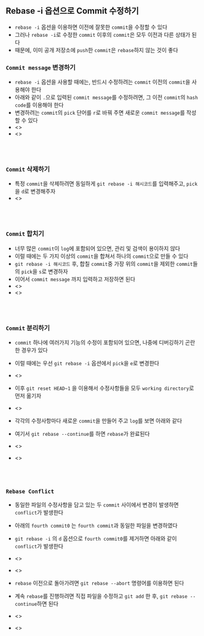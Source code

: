 ## Rebase -i 옵션으로 Commit 수정하기
- `rebase -i` 옵션을 이용하면 이전에 잘못한 `commit`을 수정할 수 있다
- 그러나 `rebase -i`로 수정한 `commit` 이후의 `commit`은 모두 이전과 다른 상태가 된다
- 때문에, 이미 공개 저장소에 `push`한 `commit`은 `rebase`하지 않는 것이 좋다

### `Commit message` 변경하기
- `rebase -i` 옵션을 사용할 때에는, 반드시 수정하려는 `commit` 이전의 `commit`을 사용해야 한다
- 아래와 같이 `.`으로 입력된 `commit message`를 수정하려면, 그 이전 `commit`의 `hash code`를 이용해야 한다
- 변경하려는 `commit`의 `pick` 단어를 `r`로 바꿔 주면 새로운 `commit message`를 작성할 수 있다
- <>
- <>

<br>
 <br>

### `Commit` 삭제하기
- 특정 `commit`을 삭제하려면 동일하게 `git rebase -i 해시코드`를 입력해주고, `pick`을 `d`로 변경해주자
- <>

<br>
 <br>

### `Commit` 합치기
- 너무 많은 `commit`이 `log`에 포함되어 있으면, 관리 및 검색이 용이하지 않다
- 이럴 때에는 두 가지 이상의 `commit`을 합쳐서 하나의 `commit`으로 만들 수 있다
- `git rebase -i 해시코드` 후, 합칠 `commit`중 가장 위의 `commit`을 제외한 `commit`들의 `pick`을 `s`로 변경하자
- 이어서 `commit message` 까지 입력하고 저장하면 된다
- <>
- <>

<br>
 <br>

### `Commit` 분리하기
- `commit` 하나에 여러가지 기능의 수정이 포함되어 있으면, 나중에 디버깅하기 곤란한 경우가 있다
- 이럴 때에는 우선 `git rebase -i` 옵션에서 `pick`을 `e`로 변경한다
- <>

- 이후 `git reset HEAD~1` 을 이용해서 수정사항들을 모두 `working directory`로 먼저 옮기자
- <>

- 각각의 수정사항마다 새로운 `commit`을 만들어 주고 `log`를 보면 아래와 같다
- 여기서 `git rebase --continue`를 하면 `rebase`가 완료된다
- <>
- <>

<br>
 <br>

### `Rebase Conflict`
- 동일한 파일의 수정사항을 담고 있는 두 `commit` 사이에서 변경이 발생하면 `conflict`가 발생한다
- 아래의 `fourth commit0` 는 `fourth commit`과 동일한 파일을 변경하였다
- `git rebase -i` 의 `d` 옵션으로 `fourth commit0`를 제거하면 아래와 같이 `conflict`가 발생한다
- <>
- <>

- `rebase` 이전으로 돌아가려면 `git rebase --abort` 명령어를 이용하면 된다
- 계속 `rebase`를 진행하려면 직접 파일을 수정하고 `git add` 한 후, `git rebase --continue`하면 된다
- <>
- <>